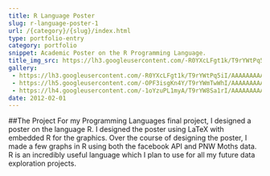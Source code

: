```yaml
---
title: R Language Poster
slug: r-language-poster-1
url: /{category}/{slug}/index.html
type: portfolio-entry
category: portfolio
snippet: Academic Poster on the R Programming Language.
title_img_src: https://lh3.googleusercontent.com/-R0YXcLFgt1k/T9rYWtPq5iI/AAAAAAAAA8k/rYm7llwlyLQ/s{img_width}/r_1.jpg
gallery:
 - https://lh3.googleusercontent.com/-R0YXcLFgt1k/T9rYWtPq5iI/AAAAAAAAA8k/rYm7llwlyLQ/s{img_width}/r_1.jpg
 - https://lh5.googleusercontent.com/-OPF3isgKn4Y/T9rYWmTwWhI/AAAAAAAAA8k/i5O2FszQvSY/s{img_width}/r_2.png
 - https://lh4.googleusercontent.com/-1oYzuPL1myA/T9rYW8Sa1rI/AAAAAAAAA8k/MMjOUa_-F2M/s{img_width}/r_3.png
date: 2012-02-01
---
```

##The Project
For my Programming Languages final project, I designed a poster on the language R. I designed the poster using LaTeX with embedded R for the graphics. Over the course of designing the poster, I made a few graphs in R using both the facebook API and PNW Moths data. R is an incredibly useful language which I plan to use for all my future data exploration projects.